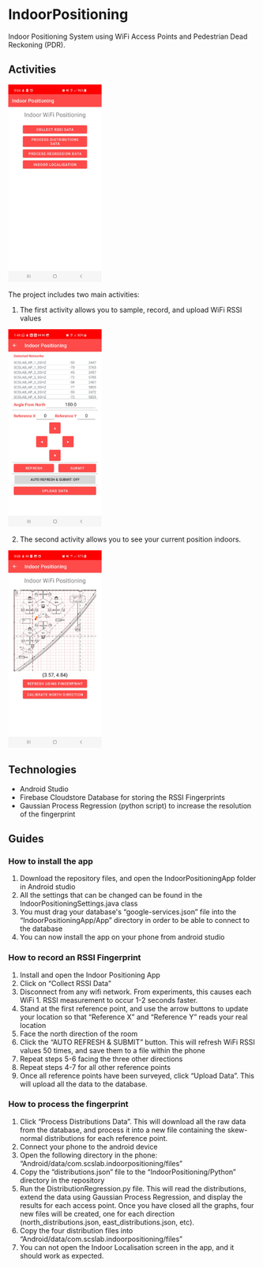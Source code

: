 # IndoorPositioning

Indoor Positioning System using WiFi Access Points and Pedestrian Dead Reckoning (PDR). 

## Activities
<img src="/image/main_activity.jpg" height="400" alt="Main Activity"/>

The project includes two main activities:  
1. The first activity allows you to sample, record, and upload WiFi RSSI values  
<img src="/image/rssi_activity.jpg" height="400" alt="RSSI Sampling Activity"/>

2. The second activity allows you to see your current position indoors.  
<img src="/image/positioning_activity.jpg" height="400" alt="Indoor Positioning Activity"/>

## Technologies
- Android Studio
- Firebase Cloudstore Database for storing the RSSI Fingerprints
- Gaussian Process Regression (python script) to increase the resolution of the fingerprint

## Guides

### How to install the app
1. Download the repository files, and open the IndoorPositioningApp folder in Android studio
1. All the settings that can be changed can be found in the IndoorPositioningSettings.java class
1. You must drag your database's “google-services.json” file into the “IndoorPositioningApp/App” directory in order to be able to connect to the database
1. You can now install the app on your phone from android studio

### How to record an RSSI Fingerprint
1. Install and open the Indoor Positioning App
1. Click on “Collect RSSI Data”
1. Disconnect from any wifi network. From experiments, this causes each WiFi 1. RSSI measurement to occur 1-2 seconds faster.
1. Stand at the first reference point, and use the arrow buttons to update your location so that “Reference X” and “Reference Y” reads your real location
1.  Face the north direction of the room
1. Click the “AUTO REFRESH & SUBMIT” button. This will refresh WiFi RSSI values 50 times, and save them to a file within the phone
1. Repeat steps 5-6 facing the three other directions
1. Repeat steps 4-7 for all other reference points
1. Once all reference points have been surveyed, click “Upload Data”. This will upload all the data to the database.

### How to process the fingerprint
1. Click “Process Distributions Data”. This will download all the raw data from the database, and process it into a new file containing the skew-normal distributions for each reference point.
1. Connect your phone to the android device
1. Open the following directory in the phone: “Android/data/com.scslab.indoorpositioning/files”
1. Copy the “distributions.json” file to the “IndoorPositioning/Python” directory in the repository
1. Run the DistributionRegression.py file. This will read the distributions, extend the data using Gaussian Process Regression, and display the results for each access point. Once you have closed all the graphs, four new files will be created, one for each direction (north_distributions.json, east_distributions.json, etc).
1. Copy the four distribution files into “Android/data/com.scslab.indoorpositioning/files”
1. You can not open the Indoor Localisation screen in the app, and it should work as expected.
